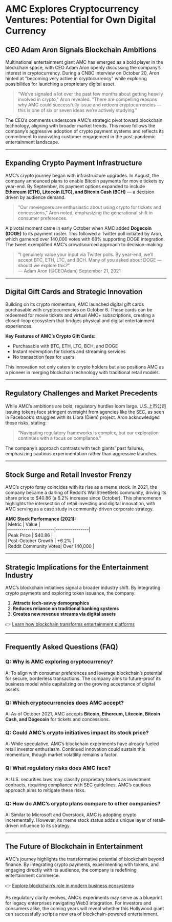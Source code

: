 # AMC Explores Cryptocurrency Ventures: Potential for Own Digital Currency  

## CEO Adam Aron Signals Blockchain Ambitions  
Multinational entertainment giant AMC has emerged as a bold player in the blockchain space, with CEO Adam Aron openly discussing the company’s interest in cryptocurrency. During a CNBC interview on October 20, Aron hinted at "becoming very active in cryptocurrency" while exploring possibilities for launching a proprietary digital asset.  

> "We’ve signaled a lot over the past few months about getting heavily involved in crypto," Aron revealed. "There are compelling reasons why AMC could successfully issue and redeem cryptocurrencies — this is one of six or seven ideas we’re actively studying."  

The CEO’s comments underscore AMC’s strategic pivot toward blockchain technology, aligning with broader market trends. This move follows the company’s aggressive adoption of crypto payment systems and reflects its commitment to innovating customer engagement in the post-pandemic entertainment landscape.  

---

## Expanding Crypto Payment Infrastructure  
AMC’s crypto journey began with infrastructure upgrades. In August, the company announced plans to enable Bitcoin payments for movie tickets by year-end. By September, its payment options expanded to include **Ethereum (ETH), Litecoin (LTC), and Bitcoin Cash (BCH)** — a decision driven by audience demand.  

> "Our moviegoers are enthusiastic about using crypto for tickets and concessions," Aron noted, emphasizing the generational shift in consumer preferences.  

A pivotal moment came in early October when AMC added **Dogecoin (DOGE)** to its payment roster. This followed a Twitter poll initiated by Aron, which garnered over 140,000 votes with 68% supporting DOGE integration. The tweet exemplified AMC’s crowdsourced approach to decision-making:  

> "I genuinely value your input via Twitter polls. By year-end, we’ll accept BTC, ETH, LTC, and BCH. Many of you asked about DOGE — should we explore this?"  
> — Adam Aron (@CEOAdam) September 21, 2021  

---

## Digital Gift Cards and Strategic Innovation  
Building on its crypto momentum, AMC launched digital gift cards purchasable with cryptocurrencies on October 6. These cards can be redeemed for movie tickets and virtual AMC+ subscriptions, creating a closed-loop ecosystem that bridges physical and digital entertainment experiences.  

**Key Features of AMC’s Crypto Gift Cards:**  
- Purchasable with BTC, ETH, LTC, BCH, and DOGE  
- Instant redemption for tickets and streaming services  
- No transaction fees for users  

This innovation not only caters to crypto holders but also positions AMC as a pioneer in merging blockchain technology with traditional retail models.  

---

## Regulatory Challenges and Market Precedents  
While AMC’s ambitions are bold, regulatory hurdles loom large. U.S.上市公司 issuing tokens face stringent oversight from agencies like the SEC, as seen in Facebook’s struggles with its Libra (Diem) project. Aron acknowledged these risks, stating:  

> "Navigating regulatory frameworks is complex, but our exploration continues with a focus on compliance."  

The company’s approach contrasts with tech giants’ past failures, emphasizing cautious experimentation rather than aggressive launches.  

---

## Stock Surge and Retail Investor Frenzy  
AMC’s crypto foray coincides with its rise as a meme stock. In 2021, the company became a darling of Reddit’s WallStreetBets community, driving its share price to $40.86 (a 6.2% increase since October). This phenomenon highlights the intersection of retail investing and digital innovation, with AMC serving as a case study in community-driven corporate strategy.  

**AMC Stock Performance (2021):**  
| Metric                | Value          |  
|-----------------------|----------------|  
| Peak Price            | $40.86         |  
| Post-October Growth   | +6.2%          |  
| Reddit Community Votes| Over 140,000   |  

---

## Strategic Implications for the Entertainment Industry  
AMC’s blockchain initiatives signal a broader industry shift. By integrating crypto payments and exploring token issuance, the company:  
1. **Attracts tech-savvy demographics**  
2. **Reduces reliance on traditional banking systems**  
3. **Creates new revenue streams via digital assets**  

👉 [Learn how blockchain transforms entertainment platforms](https://bit.ly/okx-bonus)  

---

## Frequently Asked Questions (FAQ)  

### Q: Why is AMC exploring cryptocurrency?  
A: To align with consumer preferences and leverage blockchain’s potential for secure, borderless transactions. The company aims to future-proof its business model while capitalizing on the growing acceptance of digital assets.  

### Q: Which cryptocurrencies does AMC accept?  
A: As of October 2021, AMC accepts **Bitcoin, Ethereum, Litecoin, Bitcoin Cash, and Dogecoin** for tickets and concessions.  

### Q: Could AMC’s crypto initiatives impact its stock price?  
A: While speculative, AMC’s blockchain experiments have already fueled retail investor enthusiasm. Continued innovation could sustain this momentum, though market volatility remains a factor.  

### Q: What regulatory risks does AMC face?  
A: U.S. securities laws may classify proprietary tokens as investment contracts, requiring compliance with SEC guidelines. AMC’s cautious approach aims to mitigate these risks.  

### Q: How do AMC’s crypto plans compare to other companies?  
A: Similar to Microsoft and Overstock, AMC is adopting crypto incrementally. However, its meme stock status adds a unique layer of retail-driven influence to its strategy.  

---

## The Future of Blockchain in Entertainment  
AMC’s journey highlights the transformative potential of blockchain beyond finance. By integrating crypto payments, experimenting with tokens, and engaging directly with its audience, the company is redefining entertainment commerce.  

👉 [Explore blockchain’s role in modern business ecosystems](https://bit.ly/okx-bonus)  

As regulatory clarity evolves, AMC’s experiments may serve as a blueprint for legacy enterprises navigating Web3 integration. For investors and consumers alike, the coming years will reveal whether this Hollywood giant can successfully script a new era of blockchain-powered entertainment.